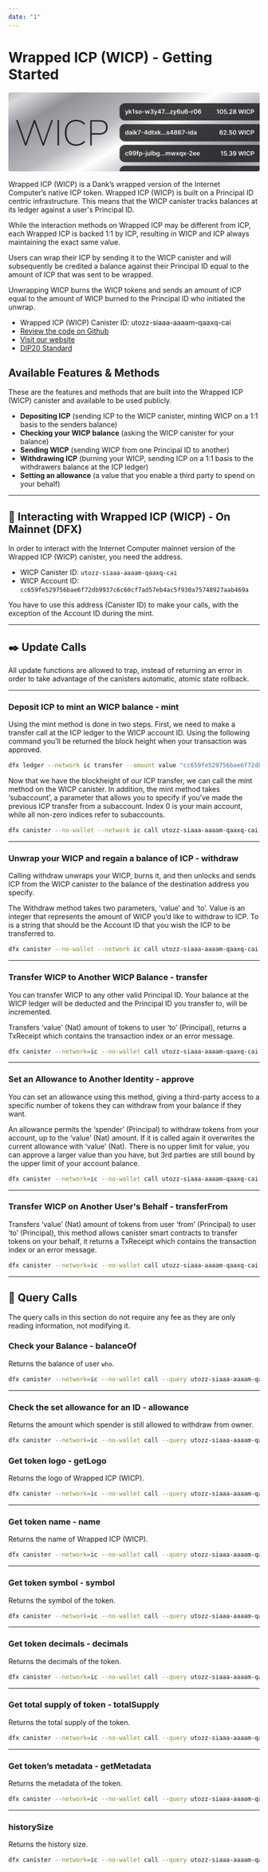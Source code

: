 ```yaml
---
date: "1"
---
```


# Wrapped ICP (WICP) - Getting Started

![](imgs/wicp.png)

Wrapped ICP (WICP) is a Dank’s wrapped version of the Internet Computer’s native ICP token.  Wrapped ICP (WICP) is built on a Principal ID centric infrastructure. This means that the WICP canister tracks balances at its ledger against a user's Principal ID.

While the interaction methods on Wrapped ICP may be different from ICP, each Wrapped ICP is backed 1:1 by ICP, resulting in WICP and ICP always maintaining the exact same value.

Users can wrap their ICP by sending it to the WICP canister and will subsequently be credited a balance against their Principal ID equal to the amount of ICP that was sent to be wrapped.

Unwrapping WICP burns the WICP tokens and sends an amount of ICP equal to the amount of WICP burned to the Principal ID who initiated the unwrap.

- Wrapped ICP (WICP) Canister ID: utozz-siaaa-aaaam-qaaxq-cai
- [Review the code on Github](https://github.com/psychedelic/wicp)
- [Visit our website](https://dank.ooo/)
- [DIP20 Standard](https://github.com/Psychedelic/DIP20)

## Available Features & Methods 

These are the features and methods that are built into the Wrapped ICP (WICP) canister and available to be used publicly.

- **Depositing ICP** (sending ICP to the WICP canister, minting WICP on a 1:1 basis to the senders balance)
- **Checking your WICP balance** (asking the WICP canister for your balance)
- **Sending WICP** (sending WICP from one Principal ID to another)
- **Withdrawing ICP** (burning your WICP, sending ICP on a 1:1 basis to the withdrawers balance at the ICP ledger)
- **Setting an allowance** (a value that you enable a third party to spend on your behalf)

---

## 🧰 Interacting with Wrapped ICP (WICP) - On Mainnet (DFX)

In order to interact with the Internet Computer mainnet version of the Wrapped ICP (WICP) canister, you need the address.

- WICP Canister ID: `utozz-siaaa-aaaam-qaaxq-cai`
- WICP Account ID: `cc659fe529756bae6f72db9937c6c60cf7ad57eb4ac5f930a75748927aab469a`

You have to use this address (Canister ID) to make your calls, with the exception of the Account ID during the mint.

---

## ✒️ Update Calls

All update functions are allowed to trap, instead of returning an error in order to take advantage of the canisters automatic, atomic state rollback.

---

### Deposit ICP to mint an WICP balance - mint

Using the mint method is done in two steps. First, we need to make a transfer call at the ICP ledger to the WICP account ID. Using the following command you’ll be returned the block height when your transaction was approved. 

```bash
dfx ledger --network ic transfer --amount value "cc659fe529756bae6f72db9937c6c60cf7ad57eb4ac5f930a75748927aab469a" --memo 0
```

Now that we have the blockheight of our ICP transfer, we can call the mint method on the WICP canister. In addition, the mint method takes ‘subaccount’, a parameter that allows you to specify if you’ve made the previous ICP transfer from a subaccount. Index 0 is your main account, while all non-zero indices refer to subaccounts.

```bash
dfx canister --no-wallet --network ic call utozz-siaaa-aaaam-qaaxq-cai mint '(subaccount, blockheight:nat64)'
```

---

### Unwrap your WICP and regain a balance of ICP - withdraw

Calling withdraw unwraps your WICP, burns it, and then unlocks and sends ICP from the WICP canister to the balance of the destination address you specify.

The Withdraw method takes two parameters, ‘value’ and ‘to’. Value is an integer that represents the amount of WICP you’d like to withdraw to ICP. To is a string that should be the Account ID that you wish the ICP to be transferred to. 

```bash
dfx canister --no-wallet --network ic call utozz-siaaa-aaaam-qaaxq-cai withdraw '(value:nat64, "account id")'
```

---

### Transfer WICP to Another WICP Balance - transfer

You can transfer WICP to any other valid Principal ID. Your balance at the WICP ledger will be deducted and the Principal ID you transfer to, will be incremented.

Transfers ‘value’ (Nat) amount of tokens to user ‘to’ (Principal), returns a TxReceipt which contains the transaction index or an error message.

```bash
dfx canister --network=ic --no-wallet call utozz-siaaa-aaaam-qaaxq-cai transfer "(principal \"to-account-principal\", 1000:nat)"
```
---

### Set an Allowance to Another Identity - approve

You can set an allowance using this method, giving a third-party access to a specific number of tokens they can withdraw from your balance if they want.

An allowance permits the ‘spender’ (Principal) to withdraw tokens from your account, up to the ‘value’ (Nat) amount. If it is called again it overwrites the current allowance with ‘value’ (Nat). There is no upper limit for value, you can approve a larger value than you have, but 3rd parties are still bound by the upper limit of your account balance.

```bash
dfx canister --network=ic --no-wallet call utozz-siaaa-aaaam-qaaxq-cai approve "(principal \"third-party-principal-id\", 1000:nat)"
```

---

### Transfer WICP on Another User's Behalf - transferFrom
Transfers ‘value’ (Nat) amount of tokens from user ‘from’ (Principal) to user ‘to’ (Principal), this method allows canister smart contracts to transfer tokens on your behalf, it returns a TxReceipt which contains the transaction index or an error message.

```bash
dfx canister --network=ic --no-wallet call utozz-siaaa-aaaam-qaaxq-cai transferFrom "(principal \"from-account-principal\",principal \"to-account-principal\", 1000:nat)"
```
---

## 📡 Query Calls
The query calls in this section do not require any fee as they are only reading information, not modifying it.

### Check your Balance - balanceOf
Returns the balance of user `who`.

```bash
​​dfx canister --network=ic --no-wallet call --query utozz-siaaa-aaaam-qaaxq-cai balanceOf "(principal \"who-account-principal\")"
```

---

### Check the set allowance for an ID - allowance
Returns the amount which spender is still allowed to withdraw from owner.

```bash
dfx canister --network=ic --no-wallet call --query utozz-siaaa-aaaam-qaaxq-cai allowance "(principal \"owner-account-principal\", principal \"spender-account-principal\")"
```

### Get token logo - getLogo 
Returns the logo of Wrapped ICP (WICP).

```bash
dfx canister --network=ic --no-wallet call --query utozz-siaaa-aaaam-qaaxq-cai getLogo
```

---

### Get token name - name
Returns the name of Wrapped ICP (WICP).

```bash
dfx canister --network=ic --no-wallet call --query utozz-siaaa-aaaam-qaaxq-cai name
```

---

### Get token symbol - symbol
Returns the symbol of the token.

```bash
dfx canister --network=ic --no-wallet call --query utozz-siaaa-aaaam-qaaxq-cai symbol
```

---

### Get token decimals - decimals
Returns the decimals of the token.

```bash
dfx canister --network=ic --no-wallet call --query utozz-siaaa-aaaam-qaaxq-cai decimals
```
 
---

### Get total supply of token - totalSupply
Returns the total supply of the token.

```bash
dfx canister --network=ic --no-wallet call --query utozz-siaaa-aaaam-qaaxq-cai totalSupply
```

---

### Get token’s metadata - getMetadata
Returns the metadata of the token.

```bash
dfx canister --network=ic --no-wallet call --query utozz-siaaa-aaaam-qaaxq-cai getMetadata
```

---

### historySize
Returns the history size.

```bash
dfx canister --network=ic --no-wallet call --query utozz-siaaa-aaaam-qaaxq-cai historySize
```